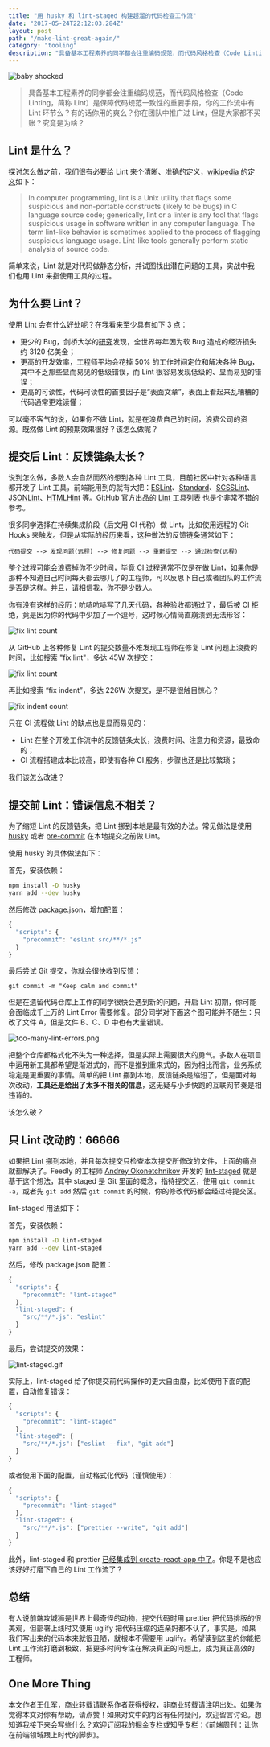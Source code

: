 ```yaml
---
title: "用 husky 和 lint-staged 构建超溜的代码检查工作流"
date: "2017-05-24T22:12:03.284Z"
layout: post
path: "/make-lint-great-again/"
category: "tooling"
description: "具备基本工程素养的同学都会注重编码规范，而代码风格检查（Code Linting，简称 Lint）是保障代码规范一致性的重要手段，你的工作流中有 Lint 环节么？有的话你用的爽么？你在团队中推广过 Lint，但是大家都不买账？究竟是为啥？"
---
```


![baby shocked](./baby-shocked.jpg)

> 具备基本工程素养的同学都会注重编码规范，而代码风格检查（Code Linting，简称 Lint）是保障代码规范一致性的重要手段，你的工作流中有 Lint 环节么？有的话你用的爽么？你在团队中推广过 Lint，但是大家都不买账？究竟是为啥？

## Lint 是什么？

探讨怎么做之前，我们很有必要给 Lint 来个清晰、准确的定义，[wikipedia 的定义](https://en.wikipedia.org/wiki/Lint_%28software%29)如下：

> In computer programming, lint is a Unix utility that flags some suspicious and non-portable constructs (likely to be bugs) in C language source code; generically, lint or a linter is any tool that flags suspicious usage in software written in any computer language. The term lint-like behavior is sometimes applied to the process of flagging suspicious language usage. Lint-like tools generally perform static analysis of source code.

简单来说，Lint 就是对代码做静态分析，并试图找出潜在问题的工具，实战中我们也用 Lint 来指使用工具的过程。

## 为什么要 Lint？

使用 Lint 会有什么好处呢？在我看来至少具有如下 3 点：

* 更少的 Bug，剑桥大学的[研究](http://www.prweb.com/releases/2013/1/prweb10298185.htm)发现，全世界每年因为软 Bug 造成的经济损失约 3120 亿美金；
* 更高的开发效率，工程师平均会花掉 50% 的工作时间定位和解决各种 Bug，其中不乏那些显而易见的低级错误，而 Lint 很容易发现低级的、显而易见的错误；
* 更高的可读性，代码可读性的首要因子是“表面文章”，表面上看起来乱糟糟的代码通常更难读懂；

可以毫不客气的说，如果你不做 Lint，就是在浪费自己的时间，浪费公司的资源。既然做 Lint 的预期效果很好？该怎么做呢？

## 提交后 Lint：反馈链条太长？

说到怎么做，多数人会自然而然的想到各种 Lint 工具，目前社区中针对各种语言都开发了 Lint 工具，前端能用到的就有大把：[ESLint](http://eslint.org/)、[Standard](https://standardjs.com/index.html)、[SCSSLint](https://github.com/brigade/scss-lint)、[JSONLint](https://github.com/zaach/jsonlint)、[HTMLHint](https://github.com/yaniswang/HTMLHint) 等。GitHub 官方出品的 [Lint 工具列表](https://github.com/showcases/clean-code-linters) 也是个非常不错的参考。

很多同学选择在持续集成阶段（后文用 CI 代称）做 Lint，比如使用远程的 Git Hooks 来触发。但是从实际的经历来看，这种做法的反馈链条通常如下：

```
代码提交 --> 发现问题(远程) --> 修复问题 --> 重新提交 --> 通过检查(远程)
```

整个过程可能会浪费掉你不少时间，毕竟 CI 过程通常不仅是在做 Lint，如果你是那种不知道自己时间每天都去哪儿了的工程师，可以反思下自己或者团队的工作流是否是这样。并且，请相信我，你不是少数人。

你有没有这样的经历：吭哧吭哧写了几天代码，各种验收都通过了，最后被 CI 拒绝，竟是因为你的代码中少加了一个逗号，这时候心情简直崩溃到无法形容：

![fix lint count](./why-must-life-be-so-hard.gif)

从 GitHub 上各种修复 Lint 的提交数量不难发现工程师在修复 Lint 问题上浪费的时间，比如搜索 "fix lint"，多达 45W 次提交：

![fix lint count](./github-fix-lint-count.png)

再比如搜索 “fix indent”，多达 226W 次提交，是不是很触目惊心？

![fix indent count](./github-fix-indent-count.png)

只在 CI 流程做 Lint 的缺点也是显而易见的：

* Lint 在整个开发工作流中的反馈链条太长，浪费时间、注意力和资源，最致命的；
* CI 流程搭建成本比较高，即使有各种 CI 服务，步骤也还是比较繁琐；

我们该怎么改进？

## 提交前 Lint：错误信息不相关？

为了缩短 Lint 的反馈链条，把 Lint 挪到本地是最有效的办法。常见做法是使用 [husky](https://github.com/typicode/husky) 或者 [pre-commit](https://github.com/observing/pre-commit) 在本地提交之前做 Lint。

使用 husky 的具体做法如下：

首先，安装依赖：

```bash
npm install -D husky
yarn add --dev husky
```

然后修改 package.json，增加配置：

```javascript
{
  "scripts": {
    "precommit": "eslint src/**/*.js"
  }
}
```

最后尝试 Git 提交，你就会很快收到反馈：

```
git commit -m "Keep calm and commit"
```

但是在遗留代码仓库上工作的同学很快会遇到新的问题，开启 Lint 初期，你可能会面临成千上万的 Lint Error 需要修复。部分同学对下面这个图可能并不陌生：只改了文件 A，但是文件 B、C、D 中也有大量错误。

![too-many-lint-errors.png](./too-many-lint-errors.png)

把整个仓库都格式化不失为一种选择，但是实际上需要很大的勇气。多数人在项目中运用新工具都希望是渐进式的，而不是推到重来式的，因为相比而言，业务系统稳定是更重要的事情。简单的把 Lint 挪到本地，反馈链条是缩短了，但是面对每次改动，**工具还是给出了太多不相关的信息**，这无疑与小步快跑的互联网节奏是相违背的。

该怎么破？

## 只 Lint 改动的：66666

如果把 Lint 挪到本地，并且每次提交只检查本次提交所修改的文件，上面的痛点就都解决了。Feedly 的工程师 [Andrey Okonetchnikov](https://www.npmjs.com/~okonet) 开发的 [lint-staged](https://github.com/okonet/lint-staged) 就是基于这个想法，其中 staged 是 Git 里面的概念，指待提交区，使用 `git commit -a`，或者先 `git add` 然后 `git commit` 的时候，你的修改代码都会经过待提交区。

lint-staged 用法如下：

首先，安装依赖：

```bash
npm install -D lint-staged
yarn add --dev lint-staged
```

然后，修改 package.json 配置：

```javascript
{
  "scripts": {
    "precommit": "lint-staged"
  },
  "lint-staged": {
    "src/**/*.js": "eslint"
  }
}
```

最后，尝试提交的效果：

![lint-staged.gif](./lint-staged.gif)

实际上，lint-staged 给了你提交前代码操作的更大自由度，比如使用下面的配置，自动修复错误：

```javascript
{
  "scripts": {
    "precommit": "lint-staged"
  },
  "lint-staged": {
    "src/**/*.js": ["eslint --fix", "git add"]
  }
}
```

或者使用下面的配置，自动格式化代码（谨慎使用）：

```javascript
{
  "scripts": {
    "precommit": "lint-staged"
  },
  "lint-staged": {
    "src/**/*.js": ["prettier --write", "git add"]
  }
}
```

此外，lint-staged 和 prettier [已经集成到 create-react-app 中了](https://github.com/facebookincubator/create-react-app/pull/1759)。你是不是也应该好好打磨下自己的 Lint 工作流了？

## 总结

有人说前端攻城狮是世界上最奇怪的动物，提交代码时用 prettier 把代码排版的很美观，但部署上线时又使用 uglify 把代码压缩的连亲妈都不认了，事实是，如果我们写出来的代码本来就很丑陋，就根本不需要用 uglify。希望读到这里的你能把 Lint 工作流打磨到极致，把更多时间专注在解决真正的问题上，成为真正高效的工程师。

## One More Thing

本文作者王仕军，商业转载请联系作者获得授权，非商业转载请注明出处。如果你觉得本文对你有帮助，请点赞！如果对文中的内容有任何疑问，欢迎留言讨论。想知道我接下来会写些什么？欢迎订阅我的[掘金专栏](https://juejin.im/user/57a7f634d342d300576b738d)或[知乎专栏](https://zhuanlan.zhihu.com/feweekly)：《前端周刊：让你在前端领域跟上时代的脚步》。

